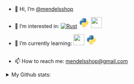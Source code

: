 - 👋 Hi, I’m  <a href="https://github.com/mendelsshop/">@mendelsshop</a>
- 👀 I’m interested in: 
[![Rust](https://user-images.githubusercontent.com/82669516/170113762-a44be0f4-7abc-4fc5-a5f4-95ba3c27d063.png)](https://rust-lang.org "Go to rust website")
<a href="https://www.python.org" target="_blank"> <img src="https://raw.githubusercontent.com/devicons/devicon/master/icons/python/python-original.svg" width="30" height="30"/></a>
<a> <img src="https://user-images.githubusercontent.com/82669516/170111304-3684b458-433a-46d7-913b-c092bed4c6e1.png" width="30" height="30"/> <a>



- 🌱 I’m currently learning: 
<a href="https://rust-lang.org" target="_blank"> <img src="https://user-images.githubusercontent.com/82669516/170113762-a44be0f4-7abc-4fc5-a5f4-95ba3c27d063.png" width="30" height="30"/></a> 
<a href="https://www.python.org" target="_blank"> <img src="https://raw.githubusercontent.com/devicons/devicon/master/icons/python/python-original.svg" width="30" height="30"/></a>
    <br>
        <br>
- 📫 How to reach me: mendelsshop@gmail.com
        <br>
    
<Details>
    <summary>My Github stats:</summary>
    <p align="center">
            
![mendelsshop's GitHub stats](https://github-readme-stats.vercel.app/api?username=mendelsshop&show_icons=true&theme=dark)
![Top Langs](https://github-readme-stats.vercel.app/api/top-langs/?username=mendelsshop&exclude_repo=github-readme-stats,mendelsshop.github.io&theme=dark)
            
   </p>
</Details>

<!---
mendelsshop/mendelsshop is a ✨ special ✨ repository because its `README.md` (this file) appears on your GitHub profile.
You can click the Preview link to take a look at your changes.
--->
